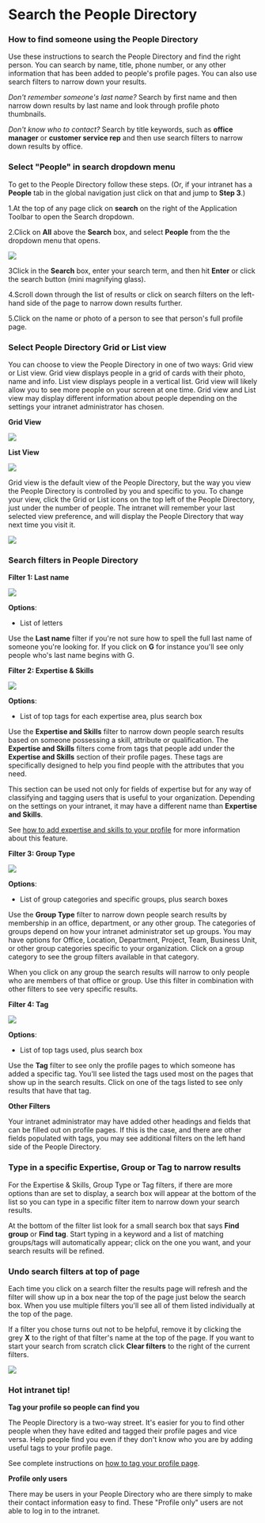 # Search the People Directory



### How to find someone using the People Directory

Use these instructions to search the People Directory and find the right person. You can search by name, title, phone number, or any other information that has been added to people's profile pages. You can also use search filters to narrow down your results.  
  
_Don't remember someone's last name?_ Search by first name and then narrow down results by last name and look through profile photo thumbnails.  
  
_Don't know who to contact?_ Search by title keywords, such as **office manager** or **customer service rep** and then use search filters to narrow down results by office.

### Select "People" in search dropdown menu

To get to the People Directory follow these steps. \(Or, if your intranet has a **People** tab in the global navigation just click on that and jump to **Step 3**.\)

1.At the top of any page click on **search** on the right of the Application Toolbar to open the Search dropdown.

2.Click on **All** above the **Search** box, and select **People** from the the dropdown menu that opens.

![](../../.gitbook/assets/1%20%2832%29.png)



3Click in the **Search** box, enter your search term, and then hit **Enter** or click the search button \(mini magnifying glass\).

4.Scroll down through the list of results or click on search filters on the left-hand side of the page to narrow down results further.

5.Click on the name or photo of a person to see that person's full profile page.

### Select People Directory Grid or List view

You can choose to view the People Directory in one of two ways: Grid view or List view. Grid view displays people in a grid of cards with their photo, name and info. List view displays people in a vertical list. Grid view will likely allow you to see more people on your screen at one time. Grid view and List view may display different information about people depending on the settings your intranet administrator has chosen.  
  
**Grid View**

![](../../.gitbook/assets/2%20%289%29.jpg)

**List View**

![](../../.gitbook/assets/3%20%2871%29.jpg)

Grid view is the default view of the People Directory, but the way you view the People Directory is controlled by you and specific to you. To change your view, click the Grid or List icons on the top left of the People Directory, just under the number of people. The intranet will remember your last selected view preference, and will display the People Directory that way next time you visit it.

![](../../.gitbook/assets/4%20%2835%29.jpg)

### Search filters in People Directory

**Filter 1: Last name**

![](../../.gitbook/assets/5%20%287%29.png)

**Options**:

* List of letters

Use the **Last name** filter if you're not sure how to spell the full last name of someone you're looking for. If you click on **G** for instance you'll see only people who's last name begins with G.

**Filter 2: Expertise & Skills**

![](../../.gitbook/assets/6%20%2814%29.png)

**Options**:

* List of top tags for each expertise area, plus search box

Use the **Expertise and Skills** filter to narrow down people search results based on someone possessing a skill, attribute or qualification. The **Expertise and Skills** filters come from tags that people add under the **Expertise and Skills** section of their profile pages. These tags are specifically designed to help you find people with the attributes that you need.  
  
This section can be used not only for fields of expertise but for any way of classifying and tagging users that is useful to your organization. Depending on the settings on your intranet, it may have a different name than **Expertise and Skills**.  
  
See [how to add expertise and skills to your profile](../profile-pages/add-expertise-and-skills-to-your-profile.md) for more information about this feature.

**Filter 3: Group Type**

![](../../.gitbook/assets/7%20%289%29.png)

**Options**:

* List of group categories and specific groups, plus search boxes

Use the **Group Type** filter to narrow down people search results by membership in an office, department, or any other group. The categories of groups depend on how your intranet administrator set up groups. You may have options for Office, Location, Department, Project, Team, Business Unit, or other group categories specific to your organization. Click on a group category to see the group filters available in that category.  
  
When you click on any group the search results will narrow to only people who are members of that office or group. Use this filter in combination with other filters to see very specific results.  
 

**Filter 4: Tag**

![](../../.gitbook/assets/8.png)

**Options**:

* List of top tags used, plus search box

Use the **Tag** filter to see only the profile pages to which someone has added a specific tag. You'll see listed the tags used most on the pages that show up in the search results. Click on one of the tags listed to see only results that have that tag.

**Other Filters**

Your intranet administrator may have added other headings and fields that can be filled out on profile pages. If this is the case, and there are other fields populated with tags, you may see additional filters on the left hand side of the People Directory.

### Type in a specific Expertise, Group or Tag to narrow results

For the Expertise & Skills, Group Type or Tag filters, if there are more options than are set to display, a search box will appear at the bottom of the list so you can type in a specific filter item to narrow down your search results.  
  
At the bottom of the filter list look for a small search box that says **Find group** or **Find tag**. Start typing in a keyword and a list of matching groups/tags will automatically appear; click on the one you want, and your search results will be refined.

### Undo search filters at top of page

Each time you click on a search filter the results page will refresh and the filter will show up in a box near the top of the page just below the search box. When you use multiple filters you'll see all of them listed individually at the top of the page.  
  
If a filter you chose turns out not to be helpful, remove it by clicking the grey **X** to the right of that filter's name at the top of the page. If you want to start your search from scratch click **Clear filters** to the right of the current filters.  


![](../../.gitbook/assets/9%20%286%29.jpg)

### Hot intranet tip!

**Tag your profile so people can find you**

The People Directory is a two-way street. It's easier for you to find other people when they have edited and tagged their profile pages and vice versa. Help people find you even if they don't know who you are by adding useful tags to your profile page.  
  
See complete instructions on [how to tag your profile page](../profile-pages/tag-your-profile.md).

**Profile only users**

There may be users in your People Directory who are there simply to make their contact information easy to find. These "Profile only" users are not able to log in to the intranet.

